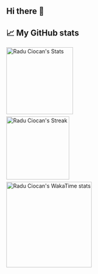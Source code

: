 ## Hi there 👋


## 📈 My GitHub stats

<div class="badges-githubstats">
  <p style="display: flex; flex-direction: column; align-items: flex-start; gap: 6px;">
    <img src="https://github-readme-stats.ciocan.dev/api?username=ciocan&theme=one_dark_pro&show_icons=true&hide_border=true&count_private=true" alt="Radu Ciocan's Stats" height="175" >
    <img src="https://github-readme-streak-stats.herokuapp.com/?user=ciocan&theme=one_dark_pro&hide_border=true" alt="Radu Ciocan's Streak" height="165">
    <a href="https://wakatime.com/@ciocan" target="_blank">
      <img src="https://github-readme-stats.vercel.app/api/wakatime?username=ciocan&langs_count=14&layout=compact&theme=one_dark_pro&hide_border=true" alt="Radu Ciocan's WakaTime stats" height="224">
    </a>
  </p>
</div>
